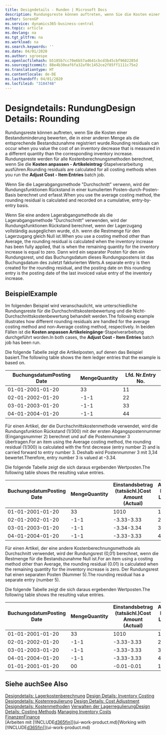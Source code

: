 ```yaml
---
title: Designdetails - Runden | Microsoft Docs
description: Rundungsreste können auftreten, wenn Sie die Kosten einer Bestandsminderung bewerten, die in einer anderen Menge als die entsprechende Bestandszunahme registriert wurde. Rundungsreste werden für alle Kostenberechnungsmethoden berechnet, wenn Sie die **Kosten anpassen - Artikeleintrag**-Stapelverarbeitung ausführen.
author: SorenGP
ms.service: dynamics365-business-central
ms.topic: article
ms.devlang: na
ms.tgt_pltfrm: na
ms.workload: na
ms.search.keywords: ''
ms.date: 04/01/2020
ms.author: sgroespe
ms.openlocfilehash: b5185b7cc70e6b57a4641cbcd3b45cbf9682285d
ms.sourcegitcommit: 88e4b30eaf6fa32af0c1452ce2f85ff1111c75e2
ms.translationtype: HT
ms.contentlocale: de-DE
ms.lasthandoff: 04/01/2020
ms.locfileid: "3184748"
---
```

# <a name="design-details-rounding"></a><span data-ttu-id="b0ab7-104">Designdetails: Rundung</span><span class="sxs-lookup"><span data-stu-id="b0ab7-104">Design Details: Rounding</span></span>
<span data-ttu-id="b0ab7-105">Rundungsreste können auftreten, wenn Sie die Kosten einer Bestandsminderung bewerten, die in einer anderen Menge als die entsprechende Bestandszunahme registriert wurde.</span><span class="sxs-lookup"><span data-stu-id="b0ab7-105">Rounding residuals can occur when you value the cost of an inventory decrease that is measured in a different quantity than the corresponding inventory increase.</span></span> <span data-ttu-id="b0ab7-106">Rundungsreste werden für alle Kostenberechnungsmethoden berechnet, wenn Sie die **Kosten anpassen - Artikeleintrag**-Stapelverarbeitung ausführen.</span><span class="sxs-lookup"><span data-stu-id="b0ab7-106">Rounding residuals are calculated for all costing methods when you run the **Adjust Cost - Item Entries** batch job.</span></span>  

 <span data-ttu-id="b0ab7-107">Wenn Sie die Lagerabgangsmethode "Durchschnitt" verwenn, wird der Rundungsfunktionen Rückstand in einer kumulierten Posten-durch-Posten-Basis berechnet und erfasst.</span><span class="sxs-lookup"><span data-stu-id="b0ab7-107">When you use the average costing method, the rounding residual is calculated and recorded on a cumulative, entry-by-entry basis.</span></span>  

 <span data-ttu-id="b0ab7-108">Wenn Sie eine andere Lagerabgangsmethode als die Lagerabgangsmethode "Durchschnitt" verwenden, wird der Rundungsfunktionen Rückstand berechnet, wenn der Lagerzugang vollständig ausgeglichen wurde, d.h. wenn die Restmenge für den Lagerzugang gleich Null ist.</span><span class="sxs-lookup"><span data-stu-id="b0ab7-108">When you use a costing method other than Average, the rounding residual is calculated when the inventory increase has been fully applied, that is when the remaining quantity for the inventory increase is equal to zero.</span></span> <span data-ttu-id="b0ab7-109">Dann wird ein separater Posten für den ein Rundungsrest, und das Buchungsdatum dieses Rundungspostens ist das Buchungsdatum des zuletzt fakturierten Werts.</span><span class="sxs-lookup"><span data-stu-id="b0ab7-109">A separate entry is then created for the rounding residual, and the posting date on this rounding entry is the posting date of the last invoiced value entry of the inventory increase.</span></span>  

## <a name="example"></a><span data-ttu-id="b0ab7-110">Beispiel</span><span class="sxs-lookup"><span data-stu-id="b0ab7-110">Example</span></span>  
 <span data-ttu-id="b0ab7-111">Im folgenden Beispiel wird veranschaulicht, wie unterschiedliche Rundungsreste für die Durchschnittskostenbewertung und die Nicht-Durchschnittskostenbewertung behandelt werden.</span><span class="sxs-lookup"><span data-stu-id="b0ab7-111">The following example illustrates how different rounding residuals are handled for the average costing method and non-Average costing method, respectively.</span></span> <span data-ttu-id="b0ab7-112">In beiden Fällen ist die **Kosten anpassen Artikeleingänge**-Stapelverarbeitung durchgeführt worden.</span><span class="sxs-lookup"><span data-stu-id="b0ab7-112">In both cases, the **Adjust Cost - Item Entries** batch job has been run.</span></span>  

 <span data-ttu-id="b0ab7-113">Die folgende Tabelle zeigt die Artikelposten, auf denen das Beispiel basiert.</span><span class="sxs-lookup"><span data-stu-id="b0ab7-113">The following table shows the item ledger entries that the example is based on.</span></span>  

|<span data-ttu-id="b0ab7-114">Buchungsdatum</span><span class="sxs-lookup"><span data-stu-id="b0ab7-114">Posting Date</span></span>|<span data-ttu-id="b0ab7-115">Menge</span><span class="sxs-lookup"><span data-stu-id="b0ab7-115">Quantity</span></span>|<span data-ttu-id="b0ab7-116">Lfd. Nr.</span><span class="sxs-lookup"><span data-stu-id="b0ab7-116">Entry No.</span></span>|  
|------------------|--------------|---------------|  
|<span data-ttu-id="b0ab7-117">01-01-20</span><span class="sxs-lookup"><span data-stu-id="b0ab7-117">01-01-20</span></span>|<span data-ttu-id="b0ab7-118">3</span><span class="sxs-lookup"><span data-stu-id="b0ab7-118">3</span></span>|<span data-ttu-id="b0ab7-119">1</span><span class="sxs-lookup"><span data-stu-id="b0ab7-119">1</span></span>|  
|<span data-ttu-id="b0ab7-120">02-01-20</span><span class="sxs-lookup"><span data-stu-id="b0ab7-120">02-01-20</span></span>|<span data-ttu-id="b0ab7-121">-1</span><span class="sxs-lookup"><span data-stu-id="b0ab7-121">-1</span></span>|<span data-ttu-id="b0ab7-122">2</span><span class="sxs-lookup"><span data-stu-id="b0ab7-122">2</span></span>|  
|<span data-ttu-id="b0ab7-123">03-01-20</span><span class="sxs-lookup"><span data-stu-id="b0ab7-123">03-01-20</span></span>|<span data-ttu-id="b0ab7-124">-1</span><span class="sxs-lookup"><span data-stu-id="b0ab7-124">-1</span></span>|<span data-ttu-id="b0ab7-125">3</span><span class="sxs-lookup"><span data-stu-id="b0ab7-125">3</span></span>|  
|<span data-ttu-id="b0ab7-126">04-01-20</span><span class="sxs-lookup"><span data-stu-id="b0ab7-126">04-01-20</span></span>|<span data-ttu-id="b0ab7-127">-1</span><span class="sxs-lookup"><span data-stu-id="b0ab7-127">-1</span></span>|<span data-ttu-id="b0ab7-128">4</span><span class="sxs-lookup"><span data-stu-id="b0ab7-128">4</span></span>|  

 <span data-ttu-id="b0ab7-129">Für einen Artikel, der die Durchschnittskostenmethode verwendet, wird die Rundungsfunktion Rückstand (1/300) mit der ersten Abgangspostennummer (Eingangsnummer 2) berechnet und auf die Postennummer 3 übertragen.</span><span class="sxs-lookup"><span data-stu-id="b0ab7-129">For an item using the Average costing method, the rounding residual (1/300) is calculated with the first decrease (entry number 2) and is carried forward to entry number 3.</span></span> <span data-ttu-id="b0ab7-130">Deshalb wird Postennummer 3 mit  3,34 bewertet.</span><span class="sxs-lookup"><span data-stu-id="b0ab7-130">Therefore, entry number 3 is valued at –3.34.</span></span>  

 <span data-ttu-id="b0ab7-131">Die folgende Tabelle zeigt die sich daraus ergebenden Wertposten.</span><span class="sxs-lookup"><span data-stu-id="b0ab7-131">The following table shows the resulting value entries.</span></span>  

|<span data-ttu-id="b0ab7-132">Buchungsdatum</span><span class="sxs-lookup"><span data-stu-id="b0ab7-132">Posting Date</span></span>|<span data-ttu-id="b0ab7-133">Menge</span><span class="sxs-lookup"><span data-stu-id="b0ab7-133">Quantity</span></span>|<span data-ttu-id="b0ab7-134">Einstandsbetrag (tatsächl.)</span><span class="sxs-lookup"><span data-stu-id="b0ab7-134">Cost Amount (Actual)</span></span>|<span data-ttu-id="b0ab7-135">Artikelposten Lfd. Nr.</span><span class="sxs-lookup"><span data-stu-id="b0ab7-135">Item Ledger Entry No.</span></span>|<span data-ttu-id="b0ab7-136">Lfd. Nr.</span><span class="sxs-lookup"><span data-stu-id="b0ab7-136">Entry No.</span></span>|  
|------------------|--------------|----------------------------|---------------------------|---------------|  
|<span data-ttu-id="b0ab7-137">01-01-20</span><span class="sxs-lookup"><span data-stu-id="b0ab7-137">01-01-20</span></span>|<span data-ttu-id="b0ab7-138">3</span><span class="sxs-lookup"><span data-stu-id="b0ab7-138">3</span></span>|<span data-ttu-id="b0ab7-139">10</span><span class="sxs-lookup"><span data-stu-id="b0ab7-139">10</span></span>|<span data-ttu-id="b0ab7-140">1</span><span class="sxs-lookup"><span data-stu-id="b0ab7-140">1</span></span>|<span data-ttu-id="b0ab7-141">1</span><span class="sxs-lookup"><span data-stu-id="b0ab7-141">1</span></span>|  
|<span data-ttu-id="b0ab7-142">02-01-20</span><span class="sxs-lookup"><span data-stu-id="b0ab7-142">02-01-20</span></span>|<span data-ttu-id="b0ab7-143">-1</span><span class="sxs-lookup"><span data-stu-id="b0ab7-143">-1</span></span>|<span data-ttu-id="b0ab7-144">-3.33</span><span class="sxs-lookup"><span data-stu-id="b0ab7-144">-3.33</span></span>|<span data-ttu-id="b0ab7-145">2</span><span class="sxs-lookup"><span data-stu-id="b0ab7-145">2</span></span>|<span data-ttu-id="b0ab7-146">2</span><span class="sxs-lookup"><span data-stu-id="b0ab7-146">2</span></span>|  
|<span data-ttu-id="b0ab7-147">03-01-20</span><span class="sxs-lookup"><span data-stu-id="b0ab7-147">03-01-20</span></span>|<span data-ttu-id="b0ab7-148">-1</span><span class="sxs-lookup"><span data-stu-id="b0ab7-148">-1</span></span>|<span data-ttu-id="b0ab7-149">-3.34</span><span class="sxs-lookup"><span data-stu-id="b0ab7-149">-3.34</span></span>|<span data-ttu-id="b0ab7-150">3</span><span class="sxs-lookup"><span data-stu-id="b0ab7-150">3</span></span>|<span data-ttu-id="b0ab7-151">3</span><span class="sxs-lookup"><span data-stu-id="b0ab7-151">3</span></span>|  
|<span data-ttu-id="b0ab7-152">04-01-20</span><span class="sxs-lookup"><span data-stu-id="b0ab7-152">04-01-20</span></span>|<span data-ttu-id="b0ab7-153">-1</span><span class="sxs-lookup"><span data-stu-id="b0ab7-153">-1</span></span>|<span data-ttu-id="b0ab7-154">-3.33</span><span class="sxs-lookup"><span data-stu-id="b0ab7-154">-3.33</span></span>|<span data-ttu-id="b0ab7-155">4</span><span class="sxs-lookup"><span data-stu-id="b0ab7-155">4</span></span>|<span data-ttu-id="b0ab7-156">4</span><span class="sxs-lookup"><span data-stu-id="b0ab7-156">4</span></span>|  

 <span data-ttu-id="b0ab7-157">Für einen Artikel, der eine andere Kostenberechnungsmethode als Durchschnitt verwendet, wird der Rundungsrest (0,01) berechnet, wenn die Restmenge für die Bestandszunahme Null ist.</span><span class="sxs-lookup"><span data-stu-id="b0ab7-157">For an item using a costing method other than Average, the rounding residual (0.01) is calculated when the remaining quantity for the inventory increase is zero.</span></span> <span data-ttu-id="b0ab7-158">Der Rundungsrest hat einen separaten Posten (Nummer 5).</span><span class="sxs-lookup"><span data-stu-id="b0ab7-158">The rounding residual has a separate entry (number 5).</span></span>  

 <span data-ttu-id="b0ab7-159">Die folgende Tabelle zeigt die sich daraus ergebenden Wertposten.</span><span class="sxs-lookup"><span data-stu-id="b0ab7-159">The following table shows the resulting value entries.</span></span>  

|<span data-ttu-id="b0ab7-160">Buchungsdatum</span><span class="sxs-lookup"><span data-stu-id="b0ab7-160">Posting Date</span></span>|<span data-ttu-id="b0ab7-161">Menge</span><span class="sxs-lookup"><span data-stu-id="b0ab7-161">Quantity</span></span>|<span data-ttu-id="b0ab7-162">Einstandsbetrag (tatsächl.)</span><span class="sxs-lookup"><span data-stu-id="b0ab7-162">Cost Amount (Actual)</span></span>|<span data-ttu-id="b0ab7-163">Artikelposten Lfd. Nr.</span><span class="sxs-lookup"><span data-stu-id="b0ab7-163">Item Ledger Entry No.</span></span>|<span data-ttu-id="b0ab7-164">Lfd. Nr.</span><span class="sxs-lookup"><span data-stu-id="b0ab7-164">Entry No.</span></span>|  
|------------------|--------------|----------------------------|---------------------------|---------------|  
|<span data-ttu-id="b0ab7-165">01-01-20</span><span class="sxs-lookup"><span data-stu-id="b0ab7-165">01-01-20</span></span>|<span data-ttu-id="b0ab7-166">3</span><span class="sxs-lookup"><span data-stu-id="b0ab7-166">3</span></span>|<span data-ttu-id="b0ab7-167">10</span><span class="sxs-lookup"><span data-stu-id="b0ab7-167">10</span></span>|<span data-ttu-id="b0ab7-168">1</span><span class="sxs-lookup"><span data-stu-id="b0ab7-168">1</span></span>|<span data-ttu-id="b0ab7-169">1</span><span class="sxs-lookup"><span data-stu-id="b0ab7-169">1</span></span>|  
|<span data-ttu-id="b0ab7-170">02-01-20</span><span class="sxs-lookup"><span data-stu-id="b0ab7-170">02-01-20</span></span>|<span data-ttu-id="b0ab7-171">-1</span><span class="sxs-lookup"><span data-stu-id="b0ab7-171">-1</span></span>|<span data-ttu-id="b0ab7-172">-3.33</span><span class="sxs-lookup"><span data-stu-id="b0ab7-172">-3.33</span></span>|<span data-ttu-id="b0ab7-173">2</span><span class="sxs-lookup"><span data-stu-id="b0ab7-173">2</span></span>|<span data-ttu-id="b0ab7-174">2</span><span class="sxs-lookup"><span data-stu-id="b0ab7-174">2</span></span>|  
|<span data-ttu-id="b0ab7-175">03-01-20</span><span class="sxs-lookup"><span data-stu-id="b0ab7-175">03-01-20</span></span>|<span data-ttu-id="b0ab7-176">-1</span><span class="sxs-lookup"><span data-stu-id="b0ab7-176">-1</span></span>|<span data-ttu-id="b0ab7-177">-3.33</span><span class="sxs-lookup"><span data-stu-id="b0ab7-177">-3.33</span></span>|<span data-ttu-id="b0ab7-178">3</span><span class="sxs-lookup"><span data-stu-id="b0ab7-178">3</span></span>|<span data-ttu-id="b0ab7-179">3</span><span class="sxs-lookup"><span data-stu-id="b0ab7-179">3</span></span>|  
|<span data-ttu-id="b0ab7-180">04-01-20</span><span class="sxs-lookup"><span data-stu-id="b0ab7-180">04-01-20</span></span>|<span data-ttu-id="b0ab7-181">-1</span><span class="sxs-lookup"><span data-stu-id="b0ab7-181">-1</span></span>|<span data-ttu-id="b0ab7-182">-3.33</span><span class="sxs-lookup"><span data-stu-id="b0ab7-182">-3.33</span></span>|<span data-ttu-id="b0ab7-183">4</span><span class="sxs-lookup"><span data-stu-id="b0ab7-183">4</span></span>|<span data-ttu-id="b0ab7-184">4</span><span class="sxs-lookup"><span data-stu-id="b0ab7-184">4</span></span>|  
|<span data-ttu-id="b0ab7-185">01-01-20</span><span class="sxs-lookup"><span data-stu-id="b0ab7-185">01-01-20</span></span>|<span data-ttu-id="b0ab7-186">0</span><span class="sxs-lookup"><span data-stu-id="b0ab7-186">0</span></span>|<span data-ttu-id="b0ab7-187">-0.01</span><span class="sxs-lookup"><span data-stu-id="b0ab7-187">-0.01</span></span>|<span data-ttu-id="b0ab7-188">1</span><span class="sxs-lookup"><span data-stu-id="b0ab7-188">1</span></span>|<span data-ttu-id="b0ab7-189">5</span><span class="sxs-lookup"><span data-stu-id="b0ab7-189">5</span></span>|  

## <a name="see-also"></a><span data-ttu-id="b0ab7-190">Siehe auch</span><span class="sxs-lookup"><span data-stu-id="b0ab7-190">See Also</span></span>  
 <span data-ttu-id="b0ab7-191">[Designdetails: Lagerkostenberechnung](design-details-inventory-costing.md) </span><span class="sxs-lookup"><span data-stu-id="b0ab7-191">[Design Details: Inventory Costing](design-details-inventory-costing.md) </span></span>  
 <span data-ttu-id="b0ab7-192">[Designdetails: Kostenregulierung](design-details-cost-adjustment.md) </span><span class="sxs-lookup"><span data-stu-id="b0ab7-192">[Design Details: Cost Adjustment](design-details-cost-adjustment.md) </span></span>  
 <span data-ttu-id="b0ab7-193">[Designdetails: Kostenmethoden](design-details-costing-methods.md) [Verwalten der Lagerregulierung](finance-manage-inventory-costs.md)</span><span class="sxs-lookup"><span data-stu-id="b0ab7-193">[Design Details: Costing Methods](design-details-costing-methods.md) [Managing Inventory Costs](finance-manage-inventory-costs.md)</span></span>  
 [<span data-ttu-id="b0ab7-194">Finanzen</span><span class="sxs-lookup"><span data-stu-id="b0ab7-194">Finance</span></span>](finance.md)  
 <span data-ttu-id="b0ab7-195">[Arbeiten mit [!INCLUDE[d365fin](includes/d365fin_md.md)]](ui-work-product.md)</span><span class="sxs-lookup"><span data-stu-id="b0ab7-195">[Working with [!INCLUDE[d365fin](includes/d365fin_md.md)]](ui-work-product.md)</span></span>
